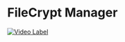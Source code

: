 # FileCrypt Manager

[![Video Label](https://i.ytimg.com/vi/z339k6qQy3g/0.jpg)](https://youtu.be/z339k6qQy3g=0s)
